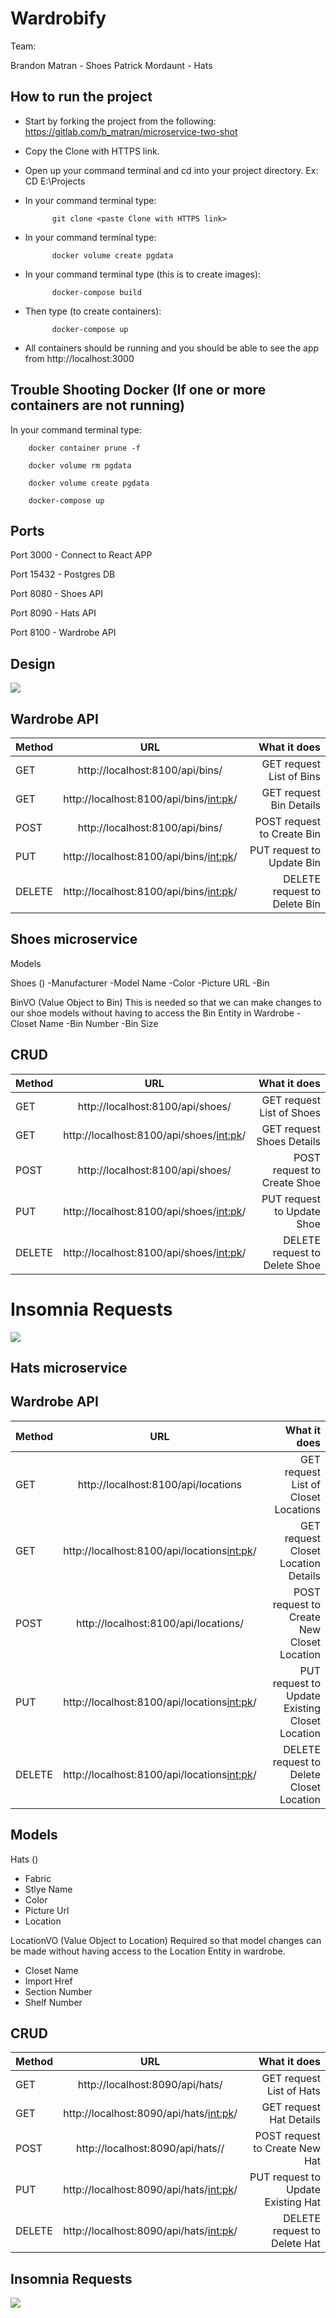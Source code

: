 # Wardrobify

Team:

Brandon Matran - Shoes
Patrick Mordaunt - Hats



## How to run the project
- Start by forking the project from the following: https://gitlab.com/b_matran/microservice-two-shot

- Copy the Clone with HTTPS link.

- Open up your command terminal and cd into your project directory. Ex: CD E:\Projects

- In your command terminal type:

            git clone <paste Clone with HTTPS link>

- In your command terminal type:

            docker volume create pgdata

- In your command terminal type (this is to create images):

            docker-compose build

- Then type (to create containers):

            docker-compose up

* All containers should be running and you should be able to see the app from http://localhost:3000



## Trouble Shooting Docker (If one or more containers are not running)

In your command terminal type:

        docker container prune -f

        docker volume rm pgdata

        docker volume create pgdata

        docker-compose up


## Ports

Port 3000 - Connect to React APP

Port 15432 - Postgres DB

Port 8080 - Shoes API

Port 8090 - Hats API

Port 8100 - Wardrobe API



## Design

![](Diagram.jpg)

## Wardrobe API


|   Method      |       URL                               |    What it does             |
| ------------- |:---------------------------------------:| ---------------------------:|
| GET           | http://localhost:8100/api/bins/         | GET request List of Bins    |
| GET           | http://localhost:8100/api/bins/<int:pk>/| GET request Bin Details     |
| POST          | http://localhost:8100/api/bins/         | POST request to Create Bin  |
| PUT           | http://localhost:8100/api/bins/<int:pk>/| PUT request to Update Bin   |
| DELETE        | http://localhost:8100/api/bins/<int:pk>/| DELETE request to Delete Bin|



## Shoes microservice

Models

Shoes ()
-Manufacturer
-Model Name
-Color
-Picture URL
-Bin

BinVO (Value Object to Bin) This is needed so that we can make changes to our shoe models without having to access the Bin Entity in Wardrobe
-Closet Name
-Bin Number
-Bin Size

## CRUD


|   Method      |       URL                                |    What it does              |
| ------------- |:---------------------------------------: | ----------------------------:|
| GET           | http://localhost:8100/api/shoes/         | GET request List of Shoes    |
| GET           | http://localhost:8100/api/shoes/<int:pk>/| GET request Shoes Details    |
| POST          | http://localhost:8100/api/shoes/         | POST request to Create Shoe  |
| PUT           | http://localhost:8100/api/shoes/<int:pk>/| PUT request to Update Shoe   |
| DELETE        | http://localhost:8100/api/shoes/<int:pk>/| DELETE request to Delete Shoe|


# Insomnia Requests

![](InsomniaRequestShoes.jpg)



## Hats microservice

## Wardrobe API


|   Method      |             URL                              |    What it does                                |
| ------------- |:--------------------------------------------:| ----------------------------------------------:|
| GET           | http://localhost:8100/api/locations          | GET request List of Closet Locations           |
| GET           | http://localhost:8100/api/locations<int:pk>/ | GET request Closet Location Details            |
| POST          | http://localhost:8100/api/locations/         | POST request to Create New Closet Location     |
| PUT           | http://localhost:8100/api/locations<int:pk>/ | PUT request to Update Existing Closet Location |
| DELETE        | http://localhost:8100/api/locations<int:pk>/ | DELETE request to Delete Closet Location       |



## Models

Hats ()
- Fabric
- Stlye Name
- Color
- Picture Url
- Location

LocationVO (Value Object to Location) Required so that model changes can be made without having access to the Location Entity in wardrobe.
- Closet Name
- Import Href
- Section Number
- Shelf Number


## CRUD

|   Method      |             URL                              |    What it does                    |
| ------------- |:--------------------------------------------:| ----------------------------------:|
| GET           | http://localhost:8090/api/hats/              | GET request List of Hats           |
| GET           | http://localhost:8090/api/hats/<int:pk>/     | GET request Hat Details            |
| POST          | http://localhost:8090/api/hats//             | POST request to Create New Hat     |
| PUT           | http://localhost:8090/api/hats/<int:pk>/     | PUT request to Update Existing Hat |
| DELETE        | http://localhost:8090/api/hats/<int:pk>/     | DELETE request to Delete Hat       |


## Insomnia Requests
![](InsomniaRequestsHats.jpg)
